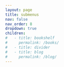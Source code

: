 ```yaml
---
layout: page
title: submenus
nav: false
nav_order: 8
dropdown: true
children:
#   - title: bookshelf
#     permalink: /books/
#   - title: divider
#   - title: blog
#     permalink: /blog/
---
```

